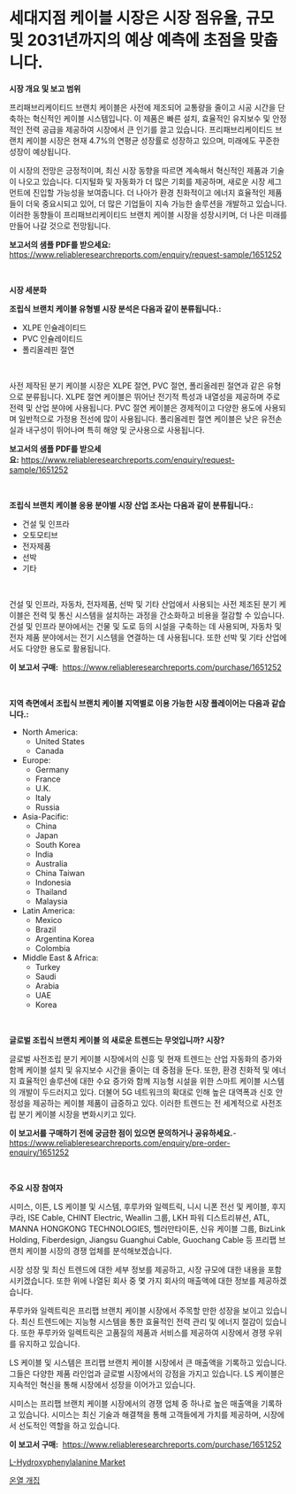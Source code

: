 <p><h1>세대지점 케이블 시장은 시장 점유율, 규모 및 2031년까지의 예상 예측에 초점을 맞춥니다.</h1></p><p><strong>시장 개요 및 보고 범위</strong></p>
<p><p>프리패브리케이티드 브랜치 케이블은 사전에 제조되어 교통량을 줄이고 시공 시간을 단축하는 혁신적인 케이블 시스템입니다. 이 제품은 빠른 설치, 효율적인 유지보수 및 안정적인 전력 공급을 제공하여 시장에서 큰 인기를 끌고 있습니다. 프리패브리케이티드 브랜치 케이블 시장은 현재 4.7%의 연평균 성장률로 성장하고 있으며, 미래에도 꾸준한 성장이 예상됩니다.</p><p>이 시장의 전망은 긍정적이며, 최신 시장 동향을 따르면 계속해서 혁신적인 제품과 기술이 나오고 있습니다. 디지털화 및 자동화가 더 많은 기회를 제공하며, 새로운 시장 세그먼트에 진입할 가능성을 보여줍니다. 더 나아가 환경 친화적이고 에너지 효율적인 제품들이 더욱 중요시되고 있어, 더 많은 기업들이 지속 가능한 솔루션을 개발하고 있습니다. 이러한 동향들이 프리패브리케이티드 브랜치 케이블 시장을 성장시키며, 더 나은 미래를 만들어 나갈 것으로 전망됩니다.</p></p>
<p><strong>보고서의 샘플 PDF를 받으세요:</strong> <a href="https://www.reliableresearchreports.com/enquiry/request-sample/1651252">https://www.reliableresearchreports.com/enquiry/request-sample/1651252</a></p>
<p>&nbsp;</p>
<p><strong>시장 세분화</strong></p>
<p><strong>조립식 브랜치 케이블 유형별 시장 분석은 다음과 같이 분류됩니다.:</strong></p>
<p><ul><li>XLPE 인슐레이티드</li><li>PVC 인슐레이티드</li><li>폴리올레핀 절연</li></ul></p>
<p>&nbsp;</p>
<p><p>사전 제작된 분기 케이블 시장은 XLPE 절연, PVC 절연, 폴리올레핀 절연과 같은 유형으로 분류됩니다. XLPE 절연 케이블은 뛰어난 전기적 특성과 내열성을 제공하며 주로 전력 및 산업 분야에 사용됩니다. PVC 절연 케이블은 경제적이고 다양한 용도에 사용되며 일반적으로 가정용 전선에 많이 사용됩니다. 폴리올레핀 절연 케이블은 낮은 유전손실과 내구성이 뛰어나며 특히 해양 및 군사용으로 사용됩니다.</p></p>
<p><strong>보고서의 샘플 PDF를 받으세요:</strong>&nbsp;<a href="https://www.reliableresearchreports.com/enquiry/request-sample/1651252">https://www.reliableresearchreports.com/enquiry/request-sample/1651252</a></p>
<p>&nbsp;</p>
<p><strong> 조립식 브랜치 케이블 응용 분야별 시장 산업 조사는 다음과 같이 분류됩니다.:</strong></p>
<p><ul><li>건설 및 인프라</li><li>오토모티브</li><li>전자제품</li><li>선박</li><li>기타</li></ul></p>
<p>&nbsp;</p>
<p><p>건설 및 인프라, 자동차, 전자제품, 선박 및 기타 산업에서 사용되는 사전 제조된 분기 케이블은 전력 및 통신 시스템을 설치하는 과정을 간소화하고 비용을 절감할 수 있습니다. 건설 및 인프라 분야에서는 건물 및 도로 등의 시설을 구축하는 데 사용되며, 자동차 및 전자 제품 분야에서는 전기 시스템을 연결하는 데 사용됩니다. 또한 선박 및 기타 산업에서도 다양한 용도로 활용됩니다.</p></p>
<p><strong>이 보고서 구매:</strong>&nbsp; <a href="https://www.reliableresearchreports.com/purchase/1651252">https://www.reliableresearchreports.com/purchase/1651252</a></p>
<p>&nbsp;</p>
<p><strong>지역 측면에서 조립식 브랜치 케이블 지역별로 이용 가능한 시장 플레이어는 다음과 같습니다.:</strong></p>
<p><ul>
    <li>
        North America:
        <ul>
            <li>United States</li>
            <li>Canada</li>
        </ul>
    </li>
    <li>
        Europe:
        <ul>
            <li>Germany</li>
            <li>France</li>
            <li>U.K.</li>
            <li>Italy</li>
            <li>Russia</li>
        </ul>
    </li>
    <li>
        Asia-Pacific:
        <ul>
            <li>China</li>
            <li>Japan</li>
            <li>South Korea</li>
            <li>India</li>
            <li>Australia</li>
            <li>China Taiwan</li>
            <li>Indonesia</li>
            <li>Thailand</li>
            <li>Malaysia</li>
        </ul>
    </li>
    <li>
        Latin America:
        <ul>
            <li>Mexico</li>
            <li>Brazil</li>
            <li>Argentina Korea</li>
            <li>Colombia</li>
        </ul>
    </li>
    <li>
        Middle East & Africa:
        <ul>
            <li>Turkey</li>
            <li>Saudi</li>
            <li>Arabia</li>
            <li>UAE</li>
            <li>Korea</li>
        </ul>
    </li>
    </ul></p>
<p>&nbsp;</p>
<p><strong>글로벌 조립식 브랜치 케이블 의 새로운 트렌드는 무엇입니까? 시장?</strong></p>
<p><p>글로벌 사전조립 분기 케이블 시장에서의 신흥 및 현재 트렌드는 산업 자동화의 증가와 함께 케이블 설치 및 유지보수 시간을 줄이는 데 중점을 둔다. 또한, 환경 친화적 및 에너지 효율적인 솔루션에 대한 수요 증가와 함께 지능형 시설을 위한 스마트 케이블 시스템의 개발이 두드러지고 있다. 더불어 5G 네트워크의 확대로 인해 높은 대역폭과 신호 안정성을 제공하는 케이블 제품이 급증하고 있다. 이러한 트렌드는 전 세계적으로 사전조립 분기 케이블 시장을 변화시키고 있다.</p></p>
<p><strong>이 보고서를 구매하기 전에 궁금한 점이 있으면 문의하거나 공유하세요.</strong>- <a href="https://www.reliableresearchreports.com/enquiry/pre-order-enquiry/1651252">https://www.reliableresearchreports.com/enquiry/pre-order-enquiry/1651252</a></p>
<p>&nbsp;</p>
<p><strong>주요 시장 참여자</strong></p>
<p><p>시미스, 이튼, LS 케이블 및 시스템, 후루카와 일렉트릭, 니시 니폰 전선 및 케이블, 후지쿠라, ISE Cable, CHINT Electric, Weallin 그룹, LKH 파워 디스트리뷰션, ATL, MANNA HONGKONG TECHNOLOGIES, 헬러만타이톤, 신유 케이블 그룹, BizLink Holding, Fiberdesign, Jiangsu Guanghui Cable, Guochang Cable 등 프리팹 브랜치 케이블 시장의 경쟁 업체를 분석해보겠습니다.</p><p>시장 성장 및 최신 트렌드에 대한 세부 정보를 제공하고, 시장 규모에 대한 내용을 포함시키겠습니다. 또한 위에 나열된 회사 중 몇 가지 회사의 매출액에 대한 정보를 제공하겠습니다.</p><p>푸루카와 일렉트릭은 프리팹 브랜치 케이블 시장에서 주목할 만한 성장을 보이고 있습니다. 최신 트렌드에는 지능형 시스템을 통한 효율적인 전력 관리 및 에너지 절감이 있습니다. 또한 푸루카와 일렉트릭은 고품질의 제품과 서비스를 제공하여 시장에서 경쟁 우위를 유지하고 있습니다.</p><p>LS 케이블 및 시스템은 프리팹 브랜치 케이블 시장에서 큰 매출액을 기록하고 있습니다. 그들은 다양한 제품 라인업과 글로벌 시장에서의 강점을 가지고 있습니다. LS 케이블은 지속적인 혁신을 통해 시장에서 성장을 이어가고 있습니다.</p><p>시미스는 프리팹 브랜치 케이블 시장에서의 경쟁 업체 중 하나로 높은 매출액을 기록하고 있습니다. 시미스는 최신 기술과 해결책을 통해 고객들에게 가치를 제공하며, 시장에서 선도적인 역할을 하고 있습니다.</p></p>
<p><strong>이 보고서 구매:</strong>&nbsp;&nbsp;<a href="https://www.reliableresearchreports.com/purchase/1651252">https://www.reliableresearchreports.com/purchase/1651252</a></p>
<p><p><a href="https://military-diascia-e68.notion.site/Global-L-Hydroxyphenylalanine-Market-Size-and-Market-Trends-Insights-and-Projections-from-2024-to-2-ef2d3939a2934e298ff38a1cc46680a6">L-Hydroxyphenylalanine Market</a></p><p><a href="https://medium.com/@ethawolf/%EC%97%B4%EA%B8%B0-%ED%9D%A5%EB%B6%84%EB%90%9C-%EA%B8%88%EC%84%B1-%EA%B0%9C-%EC%A7%91-%EC%8B%9C%EC%9E%A5-%EB%B6%84%EC%84%9D-%EA%B8%80%EB%A1%9C%EB%B2%8C-%EC%82%B0%EC%97%85-%EC%A0%84%EB%A7%9D-%EB%B0%8F-%EC%98%88%EC%B8%A1-2024%EB%85%84%EB%B6%80%ED%84%B0-2031%EB%85%84%EA%B9%8C%EC%A7%80-da6b9f6b33ce">온열 개집</a></p></p>
